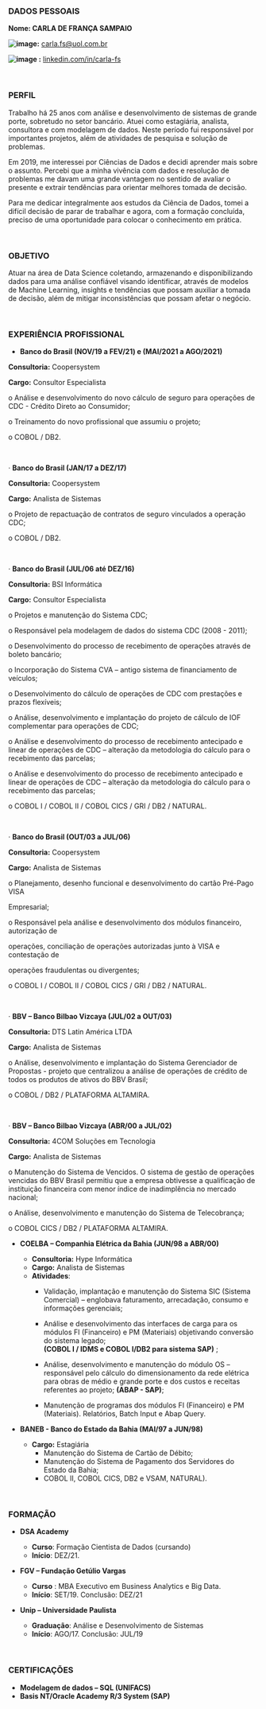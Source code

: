  

### DADOS PESSOAIS 

**Nome: CARLA DE FRANÇA SAMPAIO** 

**![image](https://user-images.githubusercontent.com/51466310/169172831-52036be0-9fef-407a-9d1c-fe5bd0c6b610.png):** [carla.fs@uol.com.br](mailto:carla.fs@uol.com.br) 

**![image](https://user-images.githubusercontent.com/51466310/169172699-ac264ed0-1c71-49c6-91ab-b5e935b5ce7b.png)
:** [linkedin.com/in/carla-fs](https://www.linkedin.com/in/carla-fs)

&nbsp;

### PERFIL 

Trabalho há 25 anos com análise e desenvolvimento de sistemas de grande porte, sobretudo no setor bancário. Atuei como estagiária, analista, consultora e com modelagem de dados. Neste período fui responsável por importantes projetos, além de atividades de pesquisa e solução de problemas.

Em 2019, me interessei por Ciências de Dados e decidi aprender mais sobre o assunto. Percebi que a minha vivência com dados e resolução de problemas me davam uma grande vantagem no sentido de avaliar o presente e extrair tendências para orientar melhores tomada de decisão. 

Para me dedicar integralmente aos estudos da Ciência de Dados, tomei a difícil decisão de parar de trabalhar e agora, com a formação concluída, preciso de uma oportunidade para colocar o conhecimento em prática.

 
&nbsp;

### OBJETIVO 

Atuar na área de Data Science coletando, armazenando e disponibilizando dados para uma análise confiável visando identificar, através de modelos de Machine Learning, insights e tendências que possam auxiliar a tomada de decisão, além de mitigar inconsistências que possam afetar o negócio. 

&nbsp;

### EXPERIÊNCIA PROFISSIONAL

- **Banco do Brasil (NOV/19 a FEV/21) e (MAI/2021 a AGO/2021)**

**Consultoria:** Coopersystem 

**Cargo:** Consultor Especialista

 o Análise e desenvolvimento do novo cálculo de seguro para operações de CDC - Crédito Direto ao Consumidor;  

o Treinamento do novo profissional que assumiu o projeto;

o COBOL / DB2. 

 &nbsp;

·   **Banco do Brasil (JAN/17 a DEZ/17)** 

**Consultoria:** Coopersystem 

**Cargo:** Analista de Sistemas 

o Projeto de repactuação de contratos de seguro vinculados a operação CDC; 

   o COBOL / DB2. 

 &nbsp;

·   **Banco do Brasil (JUL/06 até DEZ/16)**

**Consultoria:** BSI Informática 

**Cargo:** Consultor Especialista

o Projetos e manutenção do Sistema CDC; 

o Responsável pela modelagem de dados do sistema CDC (2008 - 2011);

o Desenvolvimento do processo de recebimento de operações através de boleto bancário; 

o Incorporação do Sistema CVA – antigo sistema de financiamento de veículos; 

o Desenvolvimento do cálculo de operações de CDC com prestações e prazos flexíveis; 

o Análise, desenvolvimento e implantação do projeto de cálculo de IOF complementar para operações de CDC; 

o Análise e desenvolvimento do processo de recebimento antecipado e linear de operações de CDC – alteração da metodologia do cálculo para o recebimento das parcelas;  

o Análise e desenvolvimento do processo de recebimento antecipado e linear de operações de CDC – alteração da metodologia do cálculo para o recebimento das parcelas;

   o COBOL I / COBOL II / COBOL CICS / GRI / DB2 / NATURAL. 

 &nbsp;

·   **Banco do Brasil (OUT/03 a JUL/06)** 

**Consultoria:** Coopersystem 

**Cargo:** Analista de Sistemas 

o Planejamento, desenho funcional e desenvolvimento do cartão Pré-Pago VISA 

  Empresarial;  

 o Responsável pela análise e desenvolvimento dos módulos financeiro, autorização de  

  operações, conciliação de operações autorizadas junto à VISA e contestação de    

  operações fraudulentas ou divergentes;  

 o COBOL I / COBOL II / COBOL CICS / GRI / DB2 / NATURAL. 

 &nbsp;

 ·   **BBV – Banco Bilbao Vizcaya (JUL/02 a OUT/03)** 

**Consultoria:** DTS Latin América LTDA 

**Cargo:** Analista de Sistemas 

o Análise, desenvolvimento e implantação do Sistema Gerenciador de Propostas - projeto que centralizou a análise de operações de crédito de todos os produtos de ativos do BBV Brasil;

o COBOL / DB2 / PLATAFORMA ALTAMIRA. 

&nbsp; 

·   **BBV – Banco Bilbao Vizcaya (ABR/00 a JUL/02)** 

**Consultoria:** 4COM Soluções em Tecnologia 

**Cargo:** Analista de Sistemas 

o Manutenção do Sistema de Vencidos. O sistema de gestão de operações vencidas do BBV Brasil permitiu que a empresa obtivesse a qualificação de instituição financeira com menor índice de inadimplência no mercado nacional;  

o Análise, desenvolvimento e manutenção do Sistema de Telecobrança;  

o COBOL CICS / DB2 / PLATAFORMA ALTAMIRA. 


- **COELBA – Companhia Elétrica da Bahia (JUN/98 a ABR/00)** 
  - **Consultoria:** Hype Informática
  - **Cargo:** Analista de Sistemas 
  - **Atividades**: 
    - Validação, implantação e manutenção do Sistema SIC (Sistema Comercial) – englobava faturamento, arrecadação, consumo e informações gerenciais; 
    - Análise e desenvolvimento das interfaces de carga para os módulos FI (Financeiro) e PM (Materiais) objetivando conversão do sistema legado;  
   **(COBOL I / IDMS e COBOL I/DB2 para sistema SAP)** ; 
     - Análise, desenvolvimento e manutenção do módulo OS – responsável pelo cálculo do dimensionamento da rede elétrica para obras de médio e grande porte e dos custos  e receitas referentes ao projeto;
   **(ABAP - SAP)**; 

    - Manutenção de programas dos módulos FI (Financeiro) e PM (Materiais). Relatórios, Batch Input e Abap Query. 


- **BANEB - Banco do Estado da Bahia (MAI/97 a JUN/98)** 
  - **Cargo:** Estagiária 
    - Manutenção do Sistema de Cartão de Débito; 
    - Manutenção do Sistema de Pagamento dos Servidores do Estado da Bahia;
    - COBOL II, COBOL CICS, DB2 e VSAM, NATURAL).

 &nbsp;
 &nbsp;

### FORMAÇÃO

 

- **DSA Academy** 
  - **Curso**: Formação Cientista de Dados (cursando) 
  - **Início**: DEZ/21. 

- **FGV – Fundação Getúlio Vargas** 
  - **Curso** : MBA Executivo em Business Analytics e Big Data. 
  - **Início**: SET/19. Conclusão: DEZ/21 

- **Unip – Universidade Paulista** 
  - **Graduação**: Análise e Desenvolvimento de Sistemas 
  - **Início**: AGO/17. Conclusão: JUL/19 

 &nbsp;
 &nbsp;

###  CERTIFICAÇÕES 

- **Modelagem de dados – SQL (UNIFACS)** 
- **Basis NT/Oracle Academy R/3 System (SAP)**

 
